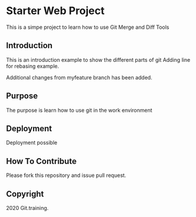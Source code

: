 # Starter Web Project

This is a simpe project to learn how to use Git Merge and Diff Tools

## Introduction

This is an introduction example to show the different parts of git
Adding line for rebasing example.

Additional changes from myfeature branch has been added.
## Purpose


The purpose is learn how to use git in the work environment

## Deployment

Deployment possible

## How To Contribute

Please fork this repository and issue pull request.

## Copyright

2020 Git.training.